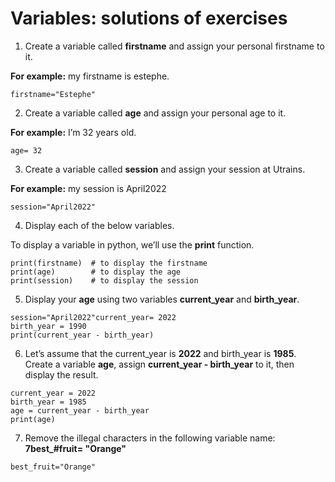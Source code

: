 # Variables: solutions of exercises

1. Create a variable called **firstname** and assign your personal firstname to it.

  **For example:** my firstname is estephe.

```
firstname="Estephe"
```
2. Create a variable called **age** and assign your personal age to it.

**For example:** I’m 32 years old.
```
age= 32
```
3. Create a variable called **session** and assign your session at Utrains.

**For example:** my session is April2022
```
session="April2022"
```
4. Display each of the below variables.

To display a variable in python, we’ll use the **print** function.
```
print(firstname)  # to display the firstname
print(age)        # to display the age
print(session)    # to display the session
```
5. Display your **age** using two variables **current_year** and **birth_year**.
```
session="April2022"current_year= 2022
birth_year = 1990
print(current_year - birth_year)
```
6. Let’s assume that the current_year is **2022** and birth_year is **1985**. Create a variable **age**, assign **current_year - birth_year** to it, 
then display the result.
```
current_year = 2022
birth_year = 1985
age = current_year - birth_year
print(age)
```
7. Remove the illegal characters in the following variable name:  **7best_#fruit= "Orange"**
```
best_fruit="Orange"
```
